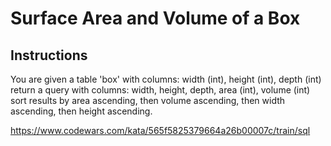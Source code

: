 # Surface Area and Volume of a Box

## Instructions

You are given a table 'box' with columns: width (int), height (int), depth (int) return a query with columns: width, height, depth, area (int), volume (int) sort results by area ascending, then volume ascending, then width ascending, then height ascending.

<https://www.codewars.com/kata/565f5825379664a26b00007c/train/sql>
